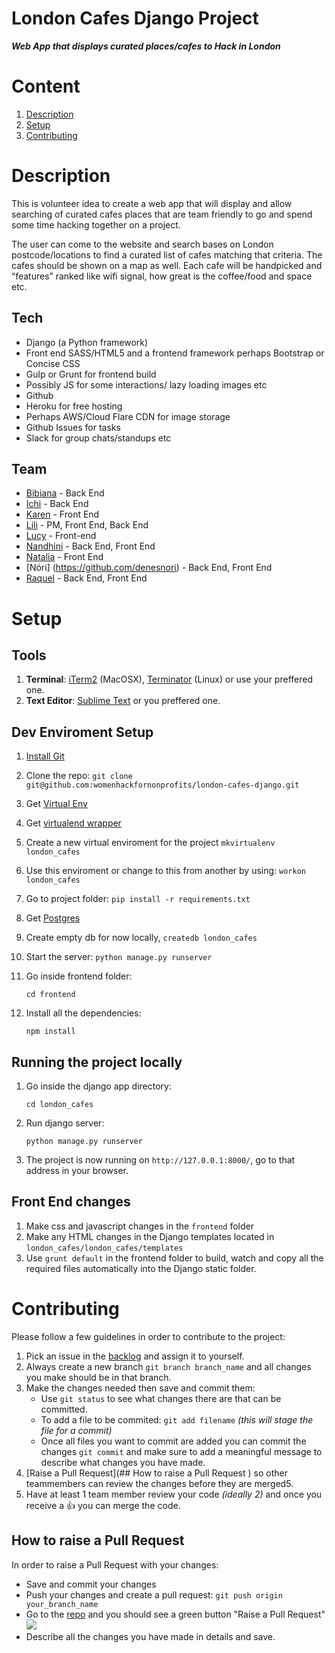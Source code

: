 # London Cafes Django Project
***Web App that displays curated places/cafes to Hack in London***	
# Content

1. [Description](#description)
4. [Setup](#setup)
5. [Contributing](#contributing)


# Description
This is volunteer idea to create a web app that will display and allow searching of curated cafes places that are team friendly to go and spend some time hacking together on a project.

The user can come to the website and search bases on London postcode/locations to find a curated list of cafes matching that criteria. The cafes should be shown on a map as well.
Each cafe will be handpicked and “features” ranked like wifi signal, how great is the coffee/food and space etc.

## Tech
- Django (a Python framework)
- Front end SASS/HTML5 and a frontend framework perhaps Bootstrap or Concise CSS
- Gulp or Grunt for frontend build
- Possibly JS for some interactions/ lazy loading images etc
- Github
- Heroku for free hosting
- Perhaps AWS/Cloud Flare CDN for image storage
- Github Issues for tasks
- Slack for group chats/standups etc

## Team
- [Bibiana](https://github.com/BibianaC) - Back End
- [Ichi](https://github.com/Icicleta) - Back End
- [Karen](https://github.com/neraks) - Front End
- [Lili](https://github.com/lili2311) - PM, Front End, Back End
- [Lucy](https://github.com/LucyMac) - Front-end
- [Nandhini](https://github.com/Nandhini31) - Back End, Front End
- [Natalia](https://github.com/natalia-z) - Front End
- [Nóri] (https://github.com/denesnori) - Back End, Front End
- [Raquel](https://github.com/raquel-ucl) - Back End, Front End

# Setup
## Tools
1. **Terminal**: [iTerm2](https://www.iterm2.com/) (MacOSX), [Terminator](http://gnometerminator.blogspot.co.uk/p/introduction.html) (Linux) or use your preffered one.
2. **Text Editor**: [Sublime Text](http://www.sublimetext.com/) or you preffered one.

## Dev Enviroment Setup
1. [Install Git](http://git-scm.com/download/mac)
2. Clone the repo: `git clone git@github.com:womenhackfornonprofits/london-cafes-django.git`
3. Get [Virtual Env](https://virtualenv.pypa.io/en/latest/installation.html) 
4. Get [virtualend wrapper](http://virtualenvwrapper.readthedocs.org/en/latest/install.html)
5. Create a new virtual enviroment for the project `mkvirtualenv london_cafes`
6. Use this enviroment or change to this from another by using: `workon london_cafes`
7. Go to project folder: `pip install -r requirements.txt`
8. Get [Postgres](http://www.postgresql.org/)
9. Create empty db for now locally, `createdb london_cafes`
10. Start the server: `python manage.py runserver`
11. Go inside frontend folder: 
	
	```cd frontend```
12. Install all the dependencies:

	 ```npm install```

## Running the project locally
1. Go inside the django app directory: 

	```cd london_cafes```
2. Run django server:
	
	```python manage.py runserver```
	
3. The project is now running on `http://127.0.0.1:8000/`, go to that address in your browser. 

## Front End changes
1. Make css and javascript changes in the ```frontend``` folder
2. Make any HTML changes in the Django templates located in `london_cafes/london_cafes/templates`
3. Use `grunt default` in the frontend folder to build, watch and copy all the required files automatically into the Django static folder.

# Contributing
Please follow a few guidelines in order to contribute to the project:

1. Pick an issue in the [backlog](https://github.com/womenhackfornonprofits/london-cafes-django/issues) and assign it to yourself.
2. Always create a new branch `git branch branch_name` and all changes you make should be in that branch.
3.  Make the changes needed then save and commit them:
	- Use `git status` to see what changes there are that can be committed.
	- To add a file to be commited: ```git add filename``` *(this will stage the file for a commit)*
	- Once all files you want to commit are added you can  commit the changes ```git commit``` and make sure to add a meaningful message to describe what changes you have made.
4. [Raise a Pull Request](## How to raise a Pull Request
) so other teammembers can review the changes before they are merged5. 
5. Have at least 1 team member review your code *(ideally 2)* and once you receive a :+1: you can merge the code.



	
## How to raise a Pull Request
In order to raise a Pull Request with your changes:

- Save and commit your changes
- Push your changes and create a pull request: `git push origin your_branch_name`
- Go to the [repo](https://github.com/womenhackfornonprofits/london-cafes-django) and you should see a green button "Raise a Pull Request"
![](https://help.github.com/assets/images/help/pull_requests/pull-request-click-to-create.png)
- Describe all the changes you have made in details and save.

